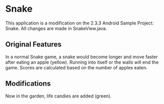 Snake
===============
This application is a modification on the 2.3.3 Android Sample Project: Snake. All changes are made in SnakeView.java.

Original Features
-----------------

In a normal Snake game, a snake would become longer and move faster after eating an apple (yellow). Running into itself or the walls will end the game.
Scores are calculated based on the number of apples eaten.

Modifications
-------------

Now in the garden, life candies are added (green). 
